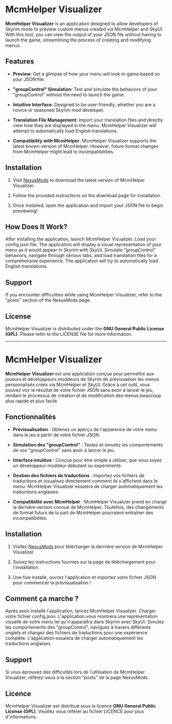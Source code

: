 # McmHelper Visualizer

**McmHelper Visualizer** is an application designed to allow developers of Skyrim mods to preview custom menus created via McmHelper and SkyUI. With this tool, you can view the output of your JSON file without having to launch the game, streamlining the process of creating and modifying menus.

## Features

- **Preview**: Get a glimpse of how your menu will look in-game based on your JSON file.

- **"groupControl" Simulation**: Test and simulate the behaviors of your "groupControl" without the need to launch the game.

- **Intuitive Interface**: Designed to be user-friendly, whether you are a novice or seasoned Skyrim mod developer.

- **Translation File Management**: Import your translation files and directly view how they are displayed in the menu. McmHelper Visualizer will attempt to automatically load English translations.

- **Compatibility with McmHelper**: McmHelper Visualizer supports the latest known version of McmHelper. However, future format changes from McmHelper might lead to incompatibilities.

## Installation

1. Visit [NexusMods](https://www.nexusmods.com/skyrimspecialedition/mods/102827) to download the latest version of McmHelper Visualizer.

2. Follow the provided instructions on the download page for installation.

3. Once installed, open the application and import your JSON file to begin previewing!

## How Does It Work?

After installing the application, launch McmHelper Visualizer. Load your config.json file. The application will display a visual representation of your menu as it would appear in Skyrim with SkyUI. Simulate "groupControl" behaviors, navigate through various tabs, and load translation files for a comprehensive experience. The application will try to automatically load English translations.

## Support

If you encounter difficulties while using McmHelper Visualizer, refer to the "posts" section of the NexusMods page.

## License

McmHelper Visualizer is distributed under the **GNU General Public License (GPL)**. Please refer to the LICENSE file for more information.


---

# McmHelper Visualizer

**McmHelper Visualizer** est une application conçue pour permettre aux joueurs et développeurs moddeurs de Skyrim de prévisualiser les menus personnalisés créés via McmHelper et SkyUI. Grâce à cet outil, vous pouvez voir le résultat de votre fichier JSON sans avoir à lancer le jeu, rendant le processus de création et de modification des menus beaucoup plus rapide et plus facile.

## Fonctionnalités

- **Prévisualisation** : Obtenez un aperçu de l'apparence de votre menu dans le jeu à partir de votre fichier JSON.

- **Simulation des "groupControl"** : Testez et simulez les comportements de vos "groupControl" sans avoir à lancer le jeu.

- **Interface intuitive** : Conçue pour être simple à utiliser, que vous soyez un développeur moddeur débutant ou expérimenté.

- **Gestion des fichiers de traductions** : Importez vos fichiers de traductions et visualisez directement comment ils s'affichent dans le menu. McmHelper Visualizer essaiera de charger automatiquement les traductions anglaises.

- **Compatibilité avec McmHelper** : McmHelper Visualizer prend en charge la dernière version connue de McmHelper. Toutefois, des changements de format futurs de la part de McmHelper pourraient entraîner des incompatibilités.

## Installation

1. Visitez [NexusMods](https://www.nexusmods.com/skyrimspecialedition/mods/102827) pour télécharger la dernière version de McmHelper Visualizer.

2. Suivez les instructions fournies sur la page de téléchargement pour l'installation.

3. Une fois installé, ouvrez l'application et importez votre fichier JSON pour commencer la prévisualisation !

## Comment ça marche ?

Après avoir installé l'application, lancez McmHelper Visualizer. Charger votre fichier config.json. L'application vous montrera une représentation visuelle de votre menu tel qu'il apparaîtra dans Skyrim avec SkyUI. Simulez les comportements des "groupControl", naviguez à travers différents onglets et chargez des fichiers de traductions pour une expérience complète. L'application essaiera de charger automatiquement les traductions anglaises. 

## Support

Si vous éprouvez des difficultés lors de l'utilisation de McmHelper Visualizer, référez-vous à la section "posts" de la page NexusMods.

## Licence

McmHelper Visualizer est distribué sous la licence **GNU General Public License (GPL)**. Veuillez vous référer au fichier LICENCE pour plus d'informations.
